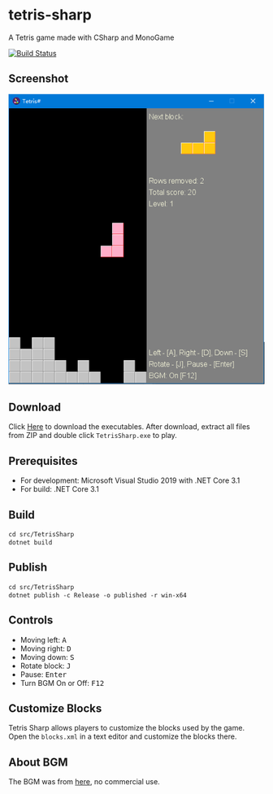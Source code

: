 # tetris-sharp
A Tetris game made with CSharp and MonoGame

[![Build Status](https://dev.azure.com/sunnycoding/TetrisSharp/_apis/build/status/TetrisSharp-ASP.NET%20Core-CI?branchName=dev)](https://dev.azure.com/sunnycoding/TetrisSharp/_build/latest?definitionId=12&branchName=dev)

## Screenshot
![Tetris Sharp](img/screenshot.png)

## Download
Click [Here](https://sunnycodingstorage.blob.core.windows.net/public/TetrisSharp_dev.zip) to download the executables. After download, extract all files from ZIP and double click `TetrisSharp.exe` to play.

## Prerequisites
- For development: Microsoft Visual Studio 2019 with .NET Core 3.1
- For build: .NET Core 3.1

## Build
```shell
cd src/TetrisSharp
dotnet build
```

## Publish
```shell
cd src/TetrisSharp
dotnet publish -c Release -o published -r win-x64
```

## Controls
- Moving left: <kbd>A</kbd>
- Moving right: <kbd>D</kbd>
- Moving down: <kbd>S</kbd>
- Rotate block: <kbd>J</kbd>
- Pause: <kbd>Enter</kbd>
- Turn BGM On or Off: <kbd>F12</kbd>

## Customize Blocks
Tetris Sharp allows players to customize the blocks used by the game. Open the `blocks.xml` in a text editor and customize the blocks there.

## About BGM
The BGM was from [here](https://y.qq.com/n/ryqq/songDetail/0030syAa49gxCJ), no commercial use.
